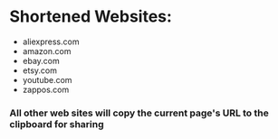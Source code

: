 # Shortened Websites:
  - aliexpress.com
  - amazon.com
  - ebay.com
  - etsy.com
  - youtube.com
  - zappos.com

### All other web sites will copy the current page's URL to the clipboard for sharing
